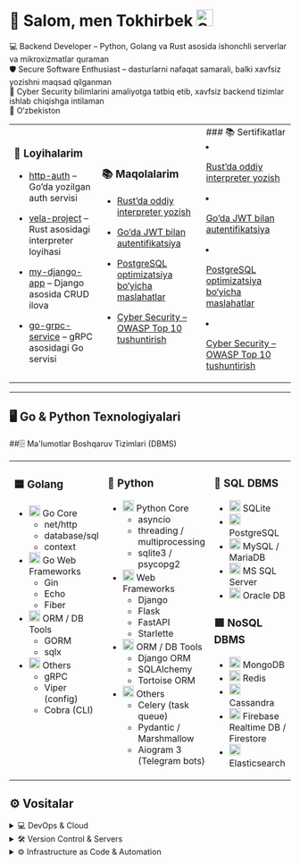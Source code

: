 # 👋 Salom, men Tokhirbek <img src="https://media.giphy.com/media/3o7aCTfyhYawdOXcFW/giphy.gif" width="30" title="Server"/>

💻 Backend Developer – Python, Golang va Rust asosida ishonchli serverlar va mikroxizmatlar quraman  
🛡 Secure Software Enthusiast – dasturlarni nafaqat samarali, balki xavfsiz yozishni maqsad qilganman  
🚀 Cyber Security bilimlarini amaliyotga tatbiq etib, xavfsiz backend tizimlar ishlab chiqishga intilaman  
📍 O‘zbekiston  


<table>
  <tr>
    <td>

### 📂 Loyihalarim
- [http-auth](https://github.com/tokhirbek/http-auth) – Go’da yozilgan auth servisi  
- [vela-project](https://github.com/tokhirbek/vela-project) – Rust asosidagi interpreter loyihasi  
- [my-django-app](https://github.com/tokhirbek/my-django-app) – Django asosida CRUD ilova  
- [go-grpc-service](https://github.com/tokhirbek/go-grpc-service) – gRPC asosidagi Go servisi  

    </td>
    <td>

### 📚 Maqolalarim
- [Rust’da oddiy interpreter yozish](https://github.com/tokhirbek/blog/rust-interpreter.md)  
- [Go’da JWT bilan autentifikatsiya](https://github.com/tokhirbek/blog/go-jwt-auth.md)  
- [PostgreSQL optimizatsiya bo‘yicha maslahatlar](https://github.com/tokhirbek/blog/postgres-optimization.md)  
- [Cyber Security – OWASP Top 10 tushuntirish](https://github.com/tokhirbek/blog/owasp-top10.md)  

    </td>
    <td>
      ### 📚 Sertifikatlar
- [Rust’da oddiy interpreter yozish](https://github.com/tokhirbek/blog/rust-interpreter.md)  
- [Go’da JWT bilan autentifikatsiya](https://github.com/tokhirbek/blog/go-jwt-auth.md)  
- [PostgreSQL optimizatsiya bo‘yicha maslahatlar](https://github.com/tokhirbek/blog/postgres-optimization.md)  
- [Cyber Security – OWASP Top 10 tushuntirish](https://github.com/tokhirbek/blog/owasp-top10.md)  

    </td>
  </tr>
</table>

---

## 🖥 Go & Python Texnologiyalari

<table>
  <tr>

  <td valign="top" width="33%">

### 🟦 Golang
<ul>
  <li>
    <img src="https://cdn.jsdelivr.net/gh/devicons/devicon/icons/go/go-original.svg" width="20"/> Go Core
    <ul>
      <li>net/http</li>
      <li>database/sql</li>
      <li>context</li>
    </ul>
  </li>
  <li>
    <img src="https://cdn.jsdelivr.net/gh/devicons/devicon/icons/go/go-original.svg" width="20"/> Go Web Frameworks
    <ul>
      <li>Gin</li>
      <li>Echo</li>
      <li>Fiber</li>
    </ul>
  </li>
  <li>
    <img src="https://cdn.jsdelivr.net/gh/devicons/devicon/icons/go/go-original.svg" width="20"/> ORM / DB Tools
    <ul>
      <li>GORM</li>
      <li>sqlx</li>
    </ul>
  </li>
  <li>
    <img src="https://cdn.jsdelivr.net/gh/devicons/devicon/icons/go/go-original.svg" width="20"/> Others
    <ul>
      <li>gRPC</li>
      <li>Viper (config)</li>
      <li>Cobra (CLI)</li>
    </ul>
  </li>
</ul>

</td>
<td valign="top" width="33%">

### 🐍 Python
<ul>
  <li>
    <img src="https://cdn.jsdelivr.net/gh/devicons/devicon/icons/python/python-original.svg" width="20"/> Python Core
    <ul>
      <li>asyncio</li>
      <li>threading / multiprocessing</li>
      <li>sqlite3 / psycopg2</li>
    </ul>
  </li>
  <li>
    <img src="https://cdn.jsdelivr.net/gh/devicons/devicon/icons/python/python-original.svg" width="20"/> Web Frameworks
    <ul>
      <li>Django</li>
      <li>Flask</li>
      <li>FastAPI</li>
      <li>Starlette</li>
    </ul>
  </li>
  <li>
    <img src="https://cdn.jsdelivr.net/gh/devicons/devicon/icons/python/python-original.svg" width="20"/> ORM / DB Tools
    <ul>
      <li>Django ORM</li>
      <li>SQLAlchemy</li>
      <li>Tortoise ORM</li>
    </ul>
  </li>
  <li>
    <img src="https://cdn.jsdelivr.net/gh/devicons/devicon/icons/python/python-original.svg" width="20"/> Others
    <ul>
      <li>Celery (task queue)</li>
      <li>Pydantic / Marshmallow</li>
      <li>Aiogram 3 (Telegram bots)</li>
    </ul>
  </li>
</ul>

  </td>

  ##🗄 Ma'lumotlar Boshqaruv Tizimlari (DBMS)


  <td valign="top" width="34%">

### 🔷 SQL DBMS
<ul>
  <li><img src="https://cdn.jsdelivr.net/gh/devicons/devicon/icons/sqlite/sqlite-original.svg" width="20"/> SQLite</li>
  <li><img src="https://cdn.jsdelivr.net/gh/devicons/devicon/icons/postgresql/postgresql-original.svg" width="20"/> PostgreSQL</li>
  <li><img src="https://cdn.jsdelivr.net/gh/devicons/devicon/icons/mysql/mysql-original.svg" width="20"/> MySQL / MariaDB</li>
  <li><img src="https://cdn.jsdelivr.net/gh/devicons/devicon/icons/microsoftsqlserver/microsoftsqlserver-plain.svg" width="20"/> MS SQL Server</li>
  <li><img src="https://cdn.jsdelivr.net/gh/devicons/devicon/icons/oracle/oracle-original.svg" width="20"/> Oracle DB</li>
</ul>


### 🟩 NoSQL DBMS
<ul>
  <li><img src="https://cdn.jsdelivr.net/gh/devicons/devicon/icons/mongodb/mongodb-original.svg" width="20"/> MongoDB</li>
  <li><img src="https://cdn.jsdelivr.net/gh/devicons/devicon/icons/redis/redis-original.svg" width="20"/> Redis</li>
  <li><img src="https://cdn.jsdelivr.net/gh/devicons/devicon/icons/cassandra/cassandra-original.svg" width="20"/> Cassandra</li>
  <li><img src="https://cdn.jsdelivr.net/gh/devicons/devicon/icons/firebase/firebase-plain.svg" width="20"/> Firebase Realtime DB / Firestore</li>
  <li><img src="https://cdn.jsdelivr.net/gh/devicons/devicon/icons/elasticsearch/elasticsearch-original.svg" width="20"/> Elasticsearch</li>
</ul>

  </td>
  </tr>
</table>




## ⚙️ Vositalar

<details>
  <summary>💻 DevOps & Cloud</summary>
  - <img src="https://cdn.jsdelivr.net/gh/devicons/devicon/icons/docker/docker-original.svg" width="20"/> Docker  
  - <img src="https://cdn.jsdelivr.net/gh/devicons/devicon/icons/kubernetes/kubernetes-plain.svg" width="20"/> Kubernetes (k8s)  
  - <img src="https://cdn.jsdelivr.net/gh/devicons/devicon/icons/amazonwebservices/amazonwebservices-original.svg" width="20"/> AWS (EC2, S3, RDS, Lambda)  
  - <img src="https://cdn.jsdelivr.net/gh/devicons/devicon/icons/googlecloud/googlecloud-original.svg" width="20"/> GCP  
</details>

<details>
  <summary>🛠 Version Control & Servers</summary>
  - <img src="https://cdn.jsdelivr.net/gh/devicons/devicon/icons/git/git-original.svg" width="20"/> Git & GitHub  
  - <img src="https://cdn.jsdelivr.net/gh/devicons/devicon/icons/linux/linux-original.svg" width="20"/> Linux  
  - <img src="https://img.icons8.com/color/48/cpanel.png" width="20"/> cPanel / WHM  
  - <img src="https://img.icons8.com/color/48/nginx.png" width="20"/> Nginx / Apache  
</details>

<details>
  <summary>⚙️ Infrastructure as Code & Automation</summary>
  - <img src="https://img.icons8.com/color/48/terraform.png" width="20"/> Terraform  
  - <img src="https://img.icons8.com/color/48/ansible.png" width="20"/> Ansible  
  - <img src="https://img.icons8.com/color/48/puppet.png" width="20"/> Puppet  
</details>


